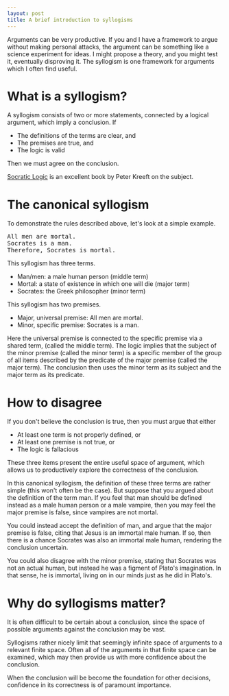 ```yaml
---
layout: post
title: A brief introduction to syllogisms
---
```

Arguments can be very productive. If you and I have a framework to argue without making personal attacks, the argument can be something like a science experiment for ideas. I might propose a theory, and you might test it, eventually disproving it. The syllogism is one framework for arguments which I often find useful.

What is a syllogism?
===================
A syllogism consists of two or more statements, connected by a logical argument, which imply a conclusion. If

* The definitions of the terms are clear, and
* The premises are true, and
* The logic is valid

Then we must agree on the conclusion.

[Socratic Logic](http://www.amazon.com/gp/product/1587318083?ie=UTF8&force-full-site=1&ref_=aw_bottom_links) is an excellent book by Peter Kreeft on the subject.

The canonical syllogism
====================
To demonstrate the rules described above, let's look at a simple example.

<pre>
All men are mortal.
Socrates is a man.
Therefore, Socrates is mortal.
</pre>

This syllogism has three terms.

* Man/men: a male human person (middle term)
* Mortal: a state of existence in which one will die (major term)
* Socrates: the Greek philosopher (minor term)

This syllogism has two premises.

* Major, universal premise: All men are mortal.
* Minor, specific premise: Socrates is a man.

Here the universal premise is connected to the specific premise via a shared term, (called the middle term). The logic implies that the subject of the minor premise (called the minor term) is a specific member of the group of all items described by the predicate of the major premise (called the major term). The conclusion then uses the minor term as its subject and the major term as its predicate.

How to disagree
==============
If you don't believe the conclusion is true, then you must argue that either

* At least one term is not properly defined, or
* At least one premise is not true, or
* The logic is fallacious

These three items present the entire useful space of argument, which allows us to productively explore the correctness of the conclusion.

In this canonical syllogism, the definition of these three terms are rather simple (this won't often be the case). But suppose that you argued about the definition of the term man. If you feel that man should be defined instead as a male human person or a male vampire, then you may feel the major premise is false, since vampires are not mortal.

You could instead accept the definition of man, and argue that the major premise is false, citing that Jesus is an immortal male human. If so, then there is a chance Socrates was also an immortal male human, rendering the conclusion uncertain.

You could also disagree with the minor premise, stating that Socrates was not an actual human, but instead he was a figment of Plato's imagination. In that sense, he is immortal, living on in our minds just as he did in Plato's.

Why do syllogisms matter?
========================
It is often difficult to be certain about a conclusion, since the space of possible arguments against the conclusion may be vast.

Syllogisms rather nicely limit that seemingly infinite space of arguments to a relevant finite space. Often all of the arguments in that finite space can be examined, which may then provide us with more confidence about the conclusion.

When the conclusion will be become the foundation for other decisions, confidence in its correctness is of paramount importance.
